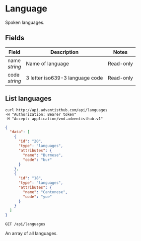 # Language

Spoken languages.

## Fields

Field | Description | Notes
----- | ----------- | -----
name<br> *string* | Name of language | Read-only
code<br> *string* | 3 letter iso639-3 language code | Read-only

## List languages
```shell
curl http://api.adventisthub.com/api/languages
-H "Authorization: Bearer token"
-H "Accept: application/vnd.adventisthub.v1"
```
```json
{
  "data": [
    {
      "id": "20",
      "type": "languages",
      "attributes": {
        "name": "Burmese",
        "code": "bur"
      }
    },
    {
      "id": "18",
      "type": "languages",
      "attributes": {
        "name": "Cantonese",
        "code": "yue"
      }
    }
  ]
}
```

`GET /api/languages`

An array of all languages.